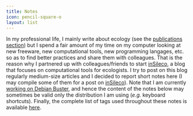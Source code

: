 ```yaml
---
title: Notes
icon: pencil-square-o
layout: list
---
```


In my professional life, I mainly write about ecology (see the [publications
section](../publications)) but I spend a fair amount of my time on my computer
looking at new freeware, new computational tools, new programming langages, etc.
so as to find better practices and share them with colleagues. That is the
reason why I partnered up with colleagues/friends to start
[inSileco](https://insileco.github.io/), a blog that focuses on computational
tools for ecologists. I try to post on this blog regularly medium-size articles
and I decided to report short notes here (I may compile some of them for a post
on [inSileco](https://insileco.github.io/)). Note that I am currently [working
on Debian Buster](https://insileco.github.io/2018/06/18/my-r-setup-on-debian/),
and hence the content of the notes below may sometimes be valid only the
distribution I am using (*e.g.* keyboard shortcuts). Finally, the complete list
of tags used throughout these notes is available [here](/tags/).